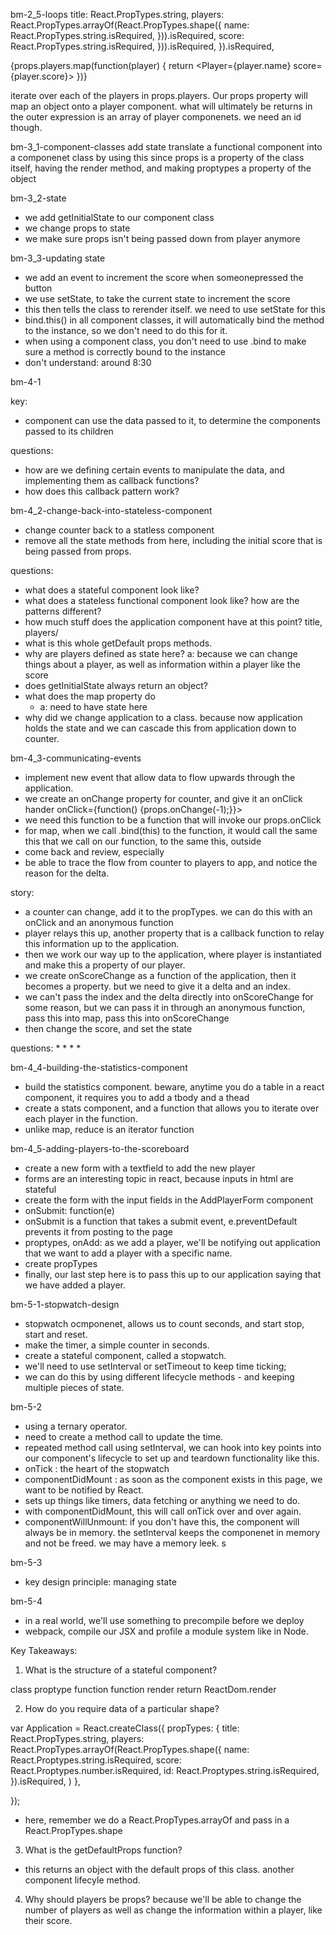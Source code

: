 bm-2_5-loops
title: React.PropTypes.string,
players: React.PropTypes.arrayOf(React.PropTypes.shape({
  name: React.PropTypes.string.isRequired, })).isRequired,
  score: React.PropTypes.string.isRequired, })).isRequired,
}).isRequired,

{props.players.map(function(player) {
  return <Player={player.name} score={player.score}>
})}

iterate over each of the players in props.players. Our props property will map an object onto a player component. what will ultimately be returns in the outer expression is an array of player componenets. 
we need an id though. 


bm-3_1-component-classes
add state
translate a functional component into a componenet class by using this since props is a property of the class itself, having the render method, and making proptypes a property of the object


bm-3_2-state
* we add getInitialState to our component class
* we change props to state
* we make sure props isn't being passed down from player anymore

bm-3_3-updating state
* we add an event to increment the score when someonepressed the button
* we use setState, to take the current state to increment the score
* this then tells the class to rerender itself. we need to use setState for this 
* bind.this() in all component classes, it will automatically bind the method to the instance, so we don't need to do this for it. 
* when using a component class, you don't need to use .bind to make sure a method is correctly bound to the instance
* don't understand: <Counter initialScore={props.score}/> around 8:30


bm-4-1

key:
* component can use the data passed to it, to determine the components passed to its children

questions:
* how are we defining certain events to manipulate the data, and implementing them as callback functions?
* how does this callback pattern work?


bm-4_2-change-back-into-stateless-component
* change counter back to a statless component
* remove all the state methods from here, including the initial score that is being passed from props. 

questions:
* what does a stateful component look like?
* what does a stateless functional component look like? how are the patterns different?
* how much stuff does the application component have at this point? title, players/ 
* what is this whole getDefault props methods. 
* why are players defined as state here?
   a: because we can change things about a player, as well as information within a player like the score
* does getInitialState always return an object?
* what does the map property do
  * a: need to have state here 
* why did we change application to a class. because now application holds the state and we can cascade this from application down to counter. 


bm-4_3-communicating-events
* implement new event that allow data to flow upwards through the application. 
* we create an onChange property for counter, and give it an onClick hander
onClick={function() {props.onChange(-1);}}>
* we need this function to be a function that will invoke our props.onClick
* for map, when we call .bind(this) to the function, it would call the same this that we call on our function, to the same this, outside
* come back and review, especially
* be able to trace the flow from counter to players to app, and notice the reason for the delta. 

story:
* a counter can change, add it to the propTypes. we can do this with an onClick and an anonymous function
* player relays this up, another property that is a callback function to relay this information up to the application.
* then we work our way up to the application, where player is instantiated and make this a property of our player.
* we create onScoreChange as a function of the application, then it becomes a property. but we need to give it a delta and an index. 
* we can't pass the index and the delta directly into onScoreChange for some reason, but we can pass it in through an anonymous function, pass this into map, pass this into onScoreChange
* then change the score, and set the state 

questions:
*
*
*
*



bm-4_4-building-the-statistics-component
* build the statistics component. beware, anytime you do a table in a react component, it requires you to add a tbody and a thead
* create a stats component, and a function that allows you to iterate over each player in the function. 
* unlike map, reduce is an iterator function

bm-4_5-adding-players-to-the-scoreboard
* create a new form with a textfield to add the new player
* forms are an interesting topic in react, because inputs in html are stateful 
* create the form with the input fields in the AddPlayerForm component 
* onSubmit: function(e)
* onSubmit is a function that takes a submit event, e.preventDefault prevents it from posting to the page
* proptypes, onAdd: as we add a player, we'll be notifying out application that we want to add a player with a specific name. 
* create propTypes
* finally, our last step here is to pass this up to our application saying that we have added a player. 



bm-5-1-stopwatch-design
* stopwatch ocmponenet, allows us to count seconds, and start stop, start and reset. 
* make the timer, a simple counter in seconds. 
* create a stateful component, called a stopwatch.
* we'll need to use setInterval or setTimeout to keep time ticking;
* we can do this by using different lifecycle methods - and keeping multiple pieces of state.


bm-5-2
* using a ternary operator. 
* need to create a method call to update the time.
* repeated method call using setInterval, we can hook into key points into our component's lifecycle to set up and teardown functionality like this. 
* onTick : the heart of the stopwatch
* componentDidMount : as soon as the component exists in this page, we want to be notified by React.
* sets up things like timers, data fetching or anything we need to do. 
* with componentDidMount, this will call onTick over and over again. 
* componentWillUnmount: if you don't have this, the component will always be in memory. the setInterval keeps the componenet in memory and not be freed. we may have a memory leek. s


bm-5-3
* key design principle: managing state

bm-5-4
* in a real world, we'll use something to precompile before we deploy
* webpack, compile our JSX and profile a module system like in Node. 






Key Takeaways:

1. What is the structure of a stateful component?

class
  proptype
function 
function 
render
  return 
ReactDom.render 


2. How do you require data of a particular shape?

var Application = React.createClass({
  propTypes: {
    title: React.PropTypes.string, 
    players: React.PropTypes.arrayOf(React.PropTypes.shape({
      name: React.Proptypes.string.isRequired, 
      score: React.Proptypes.number.isRequired, 
      id: React.Proptypes.string.isRequired, 
    }).isRequired,
    )
  },

});

* here, remember we do a React.PropTypes.arrayOf and pass in a React.PropTypes.shape


3. What is the getDefaultProps function?

* this returns an object with the default props of this class. another component lifecyle method. 


4. Why should players be props? because we'll be able to change the number of players as well as change the information within a player, like their score. 
